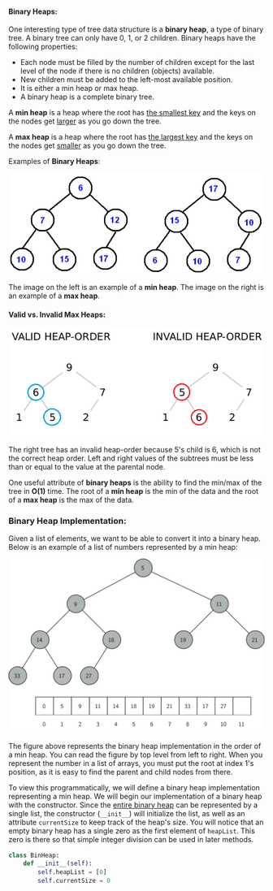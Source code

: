<!--title={Binary Heaps}-->

<!--badges={Algorithms:5,Python:5}-->

<!--concepts={Binary Search Tree Heap}-->

#### Binary Heaps:

One interesting type of tree data structure is a **binary heap**, a type of binary tree. A binary tree can only have 0, 1, or 2 children. Binary heaps have the following properties:

- Each node must be filled by the number of children except for the last level of the node if there is no children (objects) available.
- New children must be added to the left-most available position.
- It is either a min heap or max heap.
- A binary heap is a complete binary tree.

A **min heap** is a heap where the root has <u>the smallest key</u> and the keys on the nodes get <u>larger</u> as you go down the tree. 

A **max heap** is a heap where the root has <u>the largest key</u> and the keys on the nodes get <u>smaller</u> as you go down the tree.

Examples of **Binary Heaps**:

<img src="images/heap.bmp">

The image on the left is an example of a **min heap**. The image on the right is an example of a **max heap**.

#### Valid vs. Invalid Max Heaps:

<img src="images/cNo3ap4.png">

The right tree has an invalid heap-order because 5's child is 6, which is not the correct heap order. Left and right values of the subtrees must be less than or equal to the value at the parental node. 



One useful attribute of **binary heaps** is the ability to find the min/max of the tree in **O(1)** time. The root of a **min heap** is the min of the data and the root of a **max heap** is the max of the data.



### Binary Heap Implementation:

Given a list of elements, we want to be able to convert it into a binary heap. Below is an example of a list of numbers represented by a min heap:

<img src="images/heapOrder.png">

The figure above represents the binary heap implementation in the order of a min heap. You can read the figure by top level from left to right. When you represent the number in a list of arrays, you must put the root at index 1's position, as it is easy to find the parent and child nodes from there. 

To view this programmatically, we will define a binary heap implementation representing a min heap. We will begin our implementation of a binary heap with the constructor. Since the <u>entire binary heap</u> can be represented by a single list, the constructor (`__init__`) will initialize the list, as well as an attribute `currentSize` to keep track of the heap's size. You will notice that an empty binary heap has a single zero as the first element of `heapList`. This zero is there so that simple integer division can be used in later methods.

```python
class BinHeap:
    def __init__(self):
        self.heapList = [0]
        self.currentSize = 0 
```



